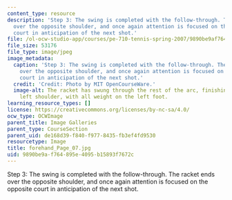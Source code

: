 ```yaml
---
content_type: resource
description: 'Step 3: The swing is completed with the follow-through. The racket ends
  over the opposite shoulder, and once again attention is focused on the opposite
  court in anticipation of the next shot.'
file: /ol-ocw-studio-app/courses/pe-710-tennis-spring-2007/9890be9af764895e4095b15893f7672c_forehand_Page_07.jpg
file_size: 53176
file_type: image/jpeg
image_metadata:
  caption: 'Step 3: The swing is completed with the follow-through. The racket ends
    over the opposite shoulder, and once again attention is focused on the opposite
    court in anticipation of the next shot.'
  credit: 'Credit: Photo by MIT OpenCourseWare.'
  image-alt: The racket has swung through the rest of the arc, finishing over the
    left shoulder, with all weight on the left foot.
learning_resource_types: []
license: https://creativecommons.org/licenses/by-nc-sa/4.0/
ocw_type: OCWImage
parent_title: Image Galleries
parent_type: CourseSection
parent_uid: de168d39-f840-f977-8435-fb3ef4fd9530
resourcetype: Image
title: forehand_Page_07.jpg
uid: 9890be9a-f764-895e-4095-b15893f7672c
---
```

Step 3: The swing is completed with the follow-through. The racket ends over the opposite shoulder, and once again attention is focused on the opposite court in anticipation of the next shot.